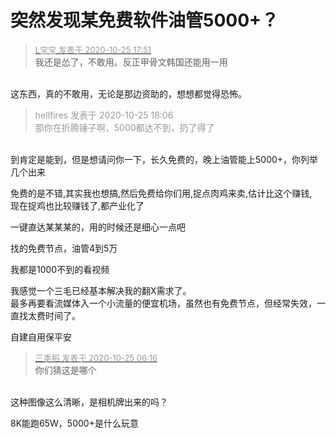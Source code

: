# 突然发现某免费软件油管5000+？


<div class="quote"><blockquote><font size="2"><a href="https://www.hostloc.com/forum.php?mod=redirect&amp;goto=findpost&amp;pid=9350567&amp;ptid=758323" target="_blank"><font color="#999999">L宝宝 发表于 2020-10-25 17:51</font></a></font><br />
我还是怂了，不敢用。反正甲骨文韩国还能用一用</blockquote></div><br />
这东西，真的不敢用，无论是那边资助的，想想都觉得恐怖。<img id="aimg_iddbL" onclick="zoom(this, this.src, 0, 0, 0)" class="zoom" src="https://cdn.jsdelivr.net/gh/hishis/forum-master/public/images/patch.gif" onmouseover="img_onmouseoverfunc(this)" onload="thumbImg(this)" border="0" alt="" />

<div class="quote"><blockquote><font color="#999999">hellfires 发表于 2020-10-25 18:06</font><br />
<font color="#999999">那你在折腾锤子啊，5000都达不到，扔了得了</font></blockquote></div><br />
到肯定是能到，但是想请问你一下，长久免费的，晚上油管能上5000+，你列举几个出来

免费的是不错,其实我也想搞,然后免费给你们用,捉点肉鸡来卖,估计比这个赚钱,<br />
现在捉鸡也比较赚钱了,都产业化了

一键直达某某某的，用的时候还是细心一点吧

找的免费节点，油管4到5万<br />
<img id="aimg_tgzCw" onclick="zoom(this, this.src, 0, 0, 0)" class="zoom" src="https://img.tool22.com/image/5f9552fc0bed8.jpg" onmouseover="img_onmouseoverfunc(this)" onload="thumbImg(this)" border="0" alt="" /><br />
<img id="aimg_o2g42" onclick="zoom(this, this.src, 0, 0, 0)" class="zoom" src="https://img.tool22.com/image/5f9554004ccbf.jpg" onmouseover="img_onmouseoverfunc(this)" onload="thumbImg(this)" border="0" alt="" /><img id="aimg_iwmmc" onclick="zoom(this, this.src, 0, 0, 0)" class="zoom" src="https://cdn.jsdelivr.net/gh/hishis/forum-master/public/images/patch.gif" onmouseover="img_onmouseoverfunc(this)" onload="thumbImg(this)" border="0" alt="" />

我都是1000不到的看视频

我感觉一个三毛已经基本解决我的翻X需求了。<br />
最多再要看流媒体入一个小流量的便宜机场，虽然也有免费节点，但经常失效，一直找太费时间了。

自建自用保平安

<div class="quote"><blockquote><font size="2"><a href="https://www.hostloc.com/forum.php?mod=redirect&amp;goto=findpost&amp;pid=9350657&amp;ptid=758323" target="_blank"><font color="#999999">三季稻 发表于 2020-10-25 06:16</font></a></font><br />
你们猜这是哪个</blockquote></div><br />
这种图像这么清晰，是相机牌出来的吗？

<img src="static/image/smiley/default/lol.gif" smilieid="12" border="0" alt="" />8K能跑65W，5000+是什么玩意
